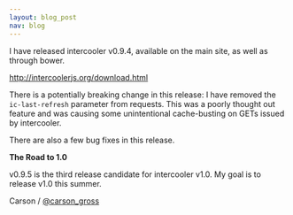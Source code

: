```yaml
---
layout: blog_post
nav: blog
---
```


I have released intercooler v0.9.4, available on the main site, as well as through bower.

<http://intercoolerjs.org/download.html>

There is a potentially breaking change in this release: I have removed the `ic-last-refresh` parameter from
requests.  This was a poorly thought out feature and was causing some unintentional cache-busting on GETs
issued by intercooler.

There are also a few bug fixes in this release.

**The Road to 1.0**

v0.9.5 is the third release candidate for intercooler v1.0.  My goal is to release v1.0 this summer.

Carson / [@carson_gross](https://twitter.com/carson_gross)